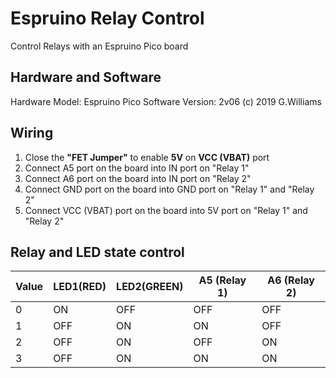# Espruino Relay Control
Control Relays with an Espruino Pico board

## Hardware and Software
Hardware Model: Espruino Pico 
Software Version: 2v06 (c) 2019 G.Williams

## Wiring
1) Close the **"FET Jumper"** to enable **5V** on **VCC (VBAT)** port
2) Connect A5 port on the board into IN port on "Relay 1"
3) Connect A6 port on the board into IN port on "Relay 2"
4) Connect GND port on the board into GND port on "Relay 1" and "Relay 2"
5) Connect VCC (VBAT) port on the board into 5V port on "Relay 1" and "Relay 2"

## Relay and LED state control

| Value | LED1(RED) | LED2(GREEN) | A5 (Relay 1) | A6 (Relay 2) |
| ----- | --------- | ----------- | ------------ | ------------ |
| 0     | ON        | OFF         | OFF          | OFF          |
| 1     | OFF       | ON          | ON           | OFF          |
| 2     | OFF       | ON          | OFF          | ON           |
| 3     | OFF       | ON          | ON           | ON           |
